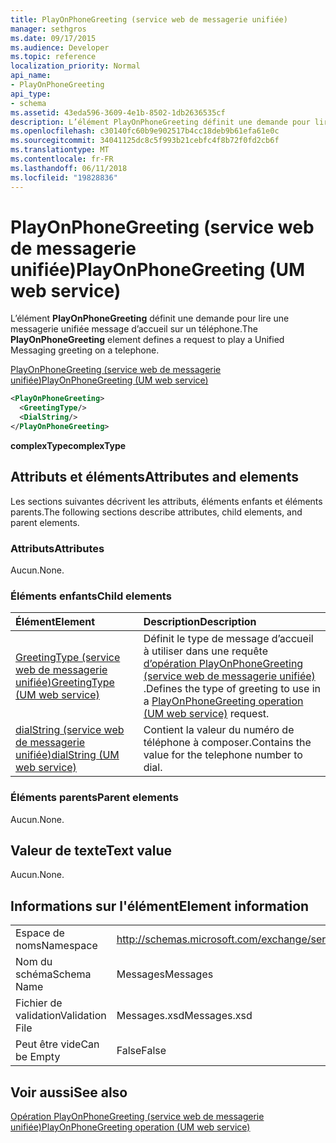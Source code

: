 ```yaml
---
title: PlayOnPhoneGreeting (service web de messagerie unifiée)
manager: sethgros
ms.date: 09/17/2015
ms.audience: Developer
ms.topic: reference
localization_priority: Normal
api_name:
- PlayOnPhoneGreeting
api_type:
- schema
ms.assetid: 43eda596-3609-4e1b-8502-1db2636535cf
description: L’élément PlayOnPhoneGreeting définit une demande pour lire une messagerie unifiée message d’accueil sur un téléphone.
ms.openlocfilehash: c30140fc60b9e902517b4cc18deb9b61efa61e0c
ms.sourcegitcommit: 34041125dc8c5f993b21cebfc4f8b72f0fd2cb6f
ms.translationtype: MT
ms.contentlocale: fr-FR
ms.lasthandoff: 06/11/2018
ms.locfileid: "19828836"
---
```

# <a name="playonphonegreeting-um-web-service"></a><span data-ttu-id="47246-103">PlayOnPhoneGreeting (service web de messagerie unifiée)</span><span class="sxs-lookup"><span data-stu-id="47246-103">PlayOnPhoneGreeting (UM web service)</span></span>

<span data-ttu-id="47246-104">L’élément **PlayOnPhoneGreeting** définit une demande pour lire une messagerie unifiée message d’accueil sur un téléphone.</span><span class="sxs-lookup"><span data-stu-id="47246-104">The **PlayOnPhoneGreeting** element defines a request to play a Unified Messaging greeting on a telephone.</span></span> 
  
[<span data-ttu-id="47246-105">PlayOnPhoneGreeting (service web de messagerie unifiée)</span><span class="sxs-lookup"><span data-stu-id="47246-105">PlayOnPhoneGreeting (UM web service)</span></span>](playonphonegreeting-um-web-service.md)
  
```xml
<PlayOnPhoneGreeting>
  <GreetingType/>
  <DialString/>
</PlayOnPhoneGreeting>
```

 <span data-ttu-id="47246-106">**complexType**</span><span class="sxs-lookup"><span data-stu-id="47246-106">**complexType**</span></span>
## <a name="attributes-and-elements"></a><span data-ttu-id="47246-107">Attributs et éléments</span><span class="sxs-lookup"><span data-stu-id="47246-107">Attributes and elements</span></span>

<span data-ttu-id="47246-108">Les sections suivantes décrivent les attributs, éléments enfants et éléments parents.</span><span class="sxs-lookup"><span data-stu-id="47246-108">The following sections describe attributes, child elements, and parent elements.</span></span>
  
### <a name="attributes"></a><span data-ttu-id="47246-109">Attributs</span><span class="sxs-lookup"><span data-stu-id="47246-109">Attributes</span></span>

<span data-ttu-id="47246-110">Aucun.</span><span class="sxs-lookup"><span data-stu-id="47246-110">None.</span></span>
  
### <a name="child-elements"></a><span data-ttu-id="47246-111">Éléments enfants</span><span class="sxs-lookup"><span data-stu-id="47246-111">Child elements</span></span>

|<span data-ttu-id="47246-112">**Élément**</span><span class="sxs-lookup"><span data-stu-id="47246-112">**Element**</span></span>|<span data-ttu-id="47246-113">**Description**</span><span class="sxs-lookup"><span data-stu-id="47246-113">**Description**</span></span>|
|:-----|:-----|
|[<span data-ttu-id="47246-114">GreetingType (service web de messagerie unifiée)</span><span class="sxs-lookup"><span data-stu-id="47246-114">GreetingType (UM web service)</span></span>](greetingtype-um-web-service.md) <br/> |<span data-ttu-id="47246-115">Définit le type de message d’accueil à utiliser dans une requête [d’opération PlayOnPhoneGreeting (service web de messagerie unifiée)](playonphonegreeting-operation-um-web-service.md) .</span><span class="sxs-lookup"><span data-stu-id="47246-115">Defines the type of greeting to use in a [PlayOnPhoneGreeting operation (UM web service)](playonphonegreeting-operation-um-web-service.md) request.</span></span>  <br/> |
|[<span data-ttu-id="47246-116">dialString (service web de messagerie unifiée)</span><span class="sxs-lookup"><span data-stu-id="47246-116">dialString (UM web service)</span></span>](dialstring-um-web-service.md) <br/> |<span data-ttu-id="47246-117">Contient la valeur du numéro de téléphone à composer.</span><span class="sxs-lookup"><span data-stu-id="47246-117">Contains the value for the telephone number to dial.</span></span>  <br/> |
   
### <a name="parent-elements"></a><span data-ttu-id="47246-118">Éléments parents</span><span class="sxs-lookup"><span data-stu-id="47246-118">Parent elements</span></span>

<span data-ttu-id="47246-119">Aucun.</span><span class="sxs-lookup"><span data-stu-id="47246-119">None.</span></span>
  
## <a name="text-value"></a><span data-ttu-id="47246-120">Valeur de texte</span><span class="sxs-lookup"><span data-stu-id="47246-120">Text value</span></span>

<span data-ttu-id="47246-121">Aucun.</span><span class="sxs-lookup"><span data-stu-id="47246-121">None.</span></span>
  
## <a name="element-information"></a><span data-ttu-id="47246-122">Informations sur l'élément</span><span class="sxs-lookup"><span data-stu-id="47246-122">Element information</span></span>

|||
|:-----|:-----|
|<span data-ttu-id="47246-123">Espace de noms</span><span class="sxs-lookup"><span data-stu-id="47246-123">Namespace</span></span>  <br/> |http://schemas.microsoft.com/exchange/services/2006/messages  <br/> |
|<span data-ttu-id="47246-124">Nom du schéma</span><span class="sxs-lookup"><span data-stu-id="47246-124">Schema Name</span></span>  <br/> |<span data-ttu-id="47246-125">Messages</span><span class="sxs-lookup"><span data-stu-id="47246-125">Messages</span></span>  <br/> |
|<span data-ttu-id="47246-126">Fichier de validation</span><span class="sxs-lookup"><span data-stu-id="47246-126">Validation File</span></span>  <br/> |<span data-ttu-id="47246-127">Messages.xsd</span><span class="sxs-lookup"><span data-stu-id="47246-127">Messages.xsd</span></span>  <br/> |
|<span data-ttu-id="47246-128">Peut être vide</span><span class="sxs-lookup"><span data-stu-id="47246-128">Can be Empty</span></span>  <br/> |<span data-ttu-id="47246-129">False</span><span class="sxs-lookup"><span data-stu-id="47246-129">False</span></span>  <br/> |
   
## <a name="see-also"></a><span data-ttu-id="47246-130">Voir aussi</span><span class="sxs-lookup"><span data-stu-id="47246-130">See also</span></span>



[<span data-ttu-id="47246-131">Opération PlayOnPhoneGreeting (service web de messagerie unifiée)</span><span class="sxs-lookup"><span data-stu-id="47246-131">PlayOnPhoneGreeting operation (UM web service)</span></span>](playonphonegreeting-operation-um-web-service.md)

